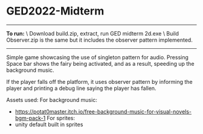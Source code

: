 # GED2022-Midterm
---
**To run:**
\ Download build.zip, extract, run GED midterm 2d.exe
\ Build Observer.zip is the same but it includes the observer pattern implemented.

---
Simple game showcasing the use of singleton pattern for audio.
Pressing Space bar shows the fairy being activated, and as a result, speeding up the background music.

If the player falls off the platform, it uses observer pattern by informing the player and printing a debug line saying the player has fallen.


Assets used:
For background music:
- https://potat0master.itch.io/free-background-music-for-visual-novels-bgm-pack-1 
For sprites:
- unity default built in sprites
